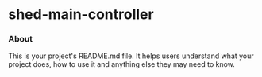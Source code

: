 shed-main-controller
====================

### About

This is your project's README.md file. It helps users understand what your
project does, how to use it and anything else they may need to know.